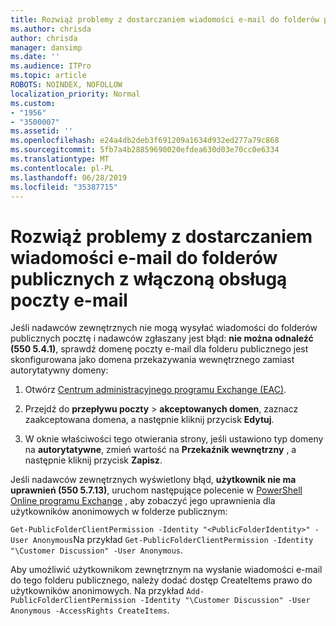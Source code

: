```yaml
---
title: Rozwiąż problemy z dostarczaniem wiadomości e-mail do folderów publicznych z włączoną obsługą poczty e-mail
ms.author: chrisda
author: chrisda
manager: dansimp
ms.date: ''
ms.audience: ITPro
ms.topic: article
ROBOTS: NOINDEX, NOFOLLOW
localization_priority: Normal
ms.custom:
- "1956"
- "3500007"
ms.assetid: ''
ms.openlocfilehash: e24a4db2deb3f691209a1634d932ed277a79c868
ms.sourcegitcommit: 5fb7a4b28859690020efdea630d03e70cc0e6334
ms.translationtype: MT
ms.contentlocale: pl-PL
ms.lasthandoff: 06/28/2019
ms.locfileid: "35387715"
---
```

# <a name="fix-email-delivery-issues-to-mail-enabled-public-folders"></a>Rozwiąż problemy z dostarczaniem wiadomości e-mail do folderów publicznych z włączoną obsługą poczty e-mail

Jeśli nadawców zewnętrznych nie mogą wysyłać wiadomości do folderów publicznych pocztę i nadawców zgłaszany jest błąd: **nie można odnaleźć (550 5.4.1)**, sprawdź domenę poczty e-mail dla folderu publicznego jest skonfigurowana jako domena przekazywania wewnętrznego zamiast autorytatywny domeny:

1. Otwórz [Centrum administracyjnego programu Exchange (EAC)](https://docs.microsoft.com/Exchange/exchange-admin-center).

2. Przejdź do **przepływu poczty** \> **akceptowanych domen**, zaznacz zaakceptowana domena, a następnie kliknij przycisk **Edytuj**.

3. W oknie właściwości tego otwierania strony, jeśli ustawiono typ domeny na **autorytatywne**, zmień wartość na **Przekaźnik wewnętrzny** , a następnie kliknij przycisk **Zapisz**.

Jeśli nadawców zewnętrznych wyświetlony błąd, **użytkownik nie ma uprawnień (550 5.7.13)**, uruchom następujące polecenie w [PowerShell Online programu Exchange](https://docs.microsoft.com/powershell/exchange/exchange-online/connect-to-exchange-online-powershell/connect-to-exchange-online-powershell) , aby zobaczyć jego uprawnienia dla użytkowników anonimowych w folderze publicznym:

`Get-PublicFolderClientPermission -Identity "<PublicFolderIdentity>" -User Anonymous`Na przykład `Get-PublicFolderClientPermission -Identity "\Customer Discussion" -User Anonymous`.

Aby umożliwić użytkownikom zewnętrznym na wysłanie wiadomości e-mail do tego folderu publicznego, należy dodać dostęp CreateItems prawo do użytkowników anonimowych. Na przykład `Add-PublicFolderClientPermission -Identity "\Customer Discussion" -User Anonymous -AccessRights CreateItems`.
